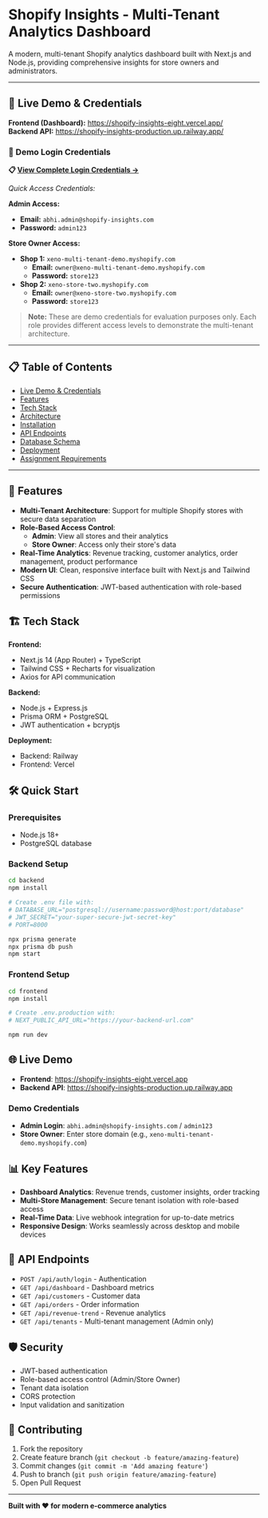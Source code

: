 # Shopify Insights - Multi-Tenant Analytics Dashboard

A modern, multi-tenant Shopify analytics dashboard built with Next.js and Node.js, providing comprehensive insights for store owners and administrators.

---

## 🚀 Live Demo & Credentials

**Frontend (Dashboard):** https://shopify-insights-eight.vercel.app/  
**Backend API:** https://shopify-insights-production.up.railway.app/

### 🔐 Demo Login Credentials

**📋 [View Complete Login Credentials →](./LOGIN-CREDENTIALS.md)**

*Quick Access Credentials:*

**Admin Access:**
- **Email:** `abhi.admin@shopify-insights.com`
- **Password:** `admin123`

**Store Owner Access:**
- **Shop 1:** `xeno-multi-tenant-demo.myshopify.com`
  - **Email:** `owner@xeno-multi-tenant-demo.myshopify.com`
  - **Password:** `store123`
- **Shop 2:** `xeno-store-two.myshopify.com`
  - **Email:** `owner@xeno-store-two.myshopify.com`
  - **Password:** `store123`

> **Note:** These are demo credentials for evaluation purposes only. Each role provides different access levels to demonstrate the multi-tenant architecture.

---

## 📋 Table of Contents
- [Live Demo & Credentials](#-live-demo--credentials)
- [Features](#-features)
- [Tech Stack](#️-tech-stack)
- [Architecture](#-architecture)
- [Installation](#-installation)
- [API Endpoints](#-api-endpoints)
- [Database Schema](#-database-schema)
- [Deployment](#-deployment)
- [Assignment Requirements](#-assignment-requirements)

---

## 🚀 Features

- **Multi-Tenant Architecture**: Support for multiple Shopify stores with secure data separation  
- **Role-Based Access Control**: 
  - **Admin**: View all stores and their analytics
  - **Store Owner**: Access only their store's data
- **Real-Time Analytics**: Revenue tracking, customer analytics, order management, product performance
- **Modern UI**: Clean, responsive interface built with Next.js and Tailwind CSS
- **Secure Authentication**: JWT-based authentication with role-based permissions

## 🏗️ Tech Stack

**Frontend:**
- Next.js 14 (App Router) + TypeScript
- Tailwind CSS + Recharts for visualization
- Axios for API communication

**Backend:**
- Node.js + Express.js
- Prisma ORM + PostgreSQL
- JWT authentication + bcryptjs

**Deployment:**
- Backend: Railway
- Frontend: Vercel

## 🛠️ Quick Start

### Prerequisites
- Node.js 18+
- PostgreSQL database

### Backend Setup
```bash
cd backend
npm install

# Create .env file with:
# DATABASE_URL="postgresql://username:password@host:port/database"
# JWT_SECRET="your-super-secure-jwt-secret-key"
# PORT=8000

npx prisma generate
npx prisma db push
npm start
```

### Frontend Setup
```bash
cd frontend
npm install

# Create .env.production with:
# NEXT_PUBLIC_API_URL="https://your-backend-url.com"

npm run dev
```

## 🌐 Live Demo

- **Frontend**: https://shopify-insights-eight.vercel.app
- **Backend API**: https://shopify-insights-production.up.railway.app

### Demo Credentials
- **Admin Login**: `abhi.admin@shopify-insights.com` / `admin123`
- **Store Owner**: Enter store domain (e.g., `xeno-multi-tenant-demo.myshopify.com`)

## 📊 Key Features

- **Dashboard Analytics**: Revenue trends, customer insights, order tracking
- **Multi-Store Management**: Secure tenant isolation with role-based access
- **Real-Time Data**: Live webhook integration for up-to-date metrics
- **Responsive Design**: Works seamlessly across desktop and mobile devices

## 🔧 API Endpoints

- `POST /api/auth/login` - Authentication
- `GET /api/dashboard` - Dashboard metrics  
- `GET /api/customers` - Customer data
- `GET /api/orders` - Order information
- `GET /api/revenue-trend` - Revenue analytics
- `GET /api/tenants` - Multi-tenant management (Admin only)

## 🛡️ Security

- JWT-based authentication
- Role-based access control (Admin/Store Owner)
- Tenant data isolation
- CORS protection
- Input validation and sanitization

## 🤝 Contributing

1. Fork the repository
2. Create feature branch (`git checkout -b feature/amazing-feature`)
3. Commit changes (`git commit -m 'Add amazing feature'`)
4. Push to branch (`git push origin feature/amazing-feature`)
5. Open Pull Request

---

**Built with ❤️ for modern e-commerce analytics**